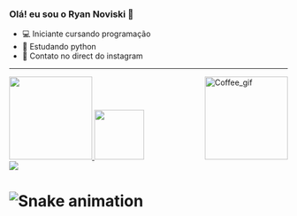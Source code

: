 ### Olá! eu sou o Ryan Noviski 👋

- 💻 Iniciante cursando programação
- 🐍 Estudando python
- 📱 Contato no direct do instagram
----------------------------------------------------------------
 <div>
  <a href="https://github.com/ryanvske">
  <img align="right" alt="Coffee_gif" src="https://c.tenor.com/zcr8c2sf2DIAAAAC/coffee-anime.gif" width="150" height="150">
   <img height="150em" src="https://github-readme-stats.vercel.app/api?username=ryanvske&show_icons=true&theme=dracula&include_all_commits=true&count_private=true"/>
  <img height="90em" src="https://github-readme-stats.vercel.app/api/top-langs/?username=ryanvske&layout=compact&langs_count=7&theme=dracula"/>
</div>
 
<div>
   <a href="https://instagram.com/ryanvske" target="_blank"><img src="https://img.shields.io/badge/-Instagram-%23E4405F?style=for-the-badge&logo=instagram&logoColor=white"  target="_blank"></a>
 
 # ![Snake animation](https://github.com/ryanvske/ryanvske/blob/output/github-contribution-grid-snake.svg)
 
 </div>
